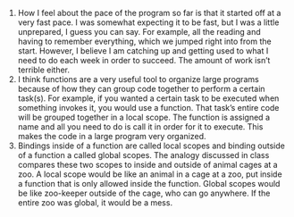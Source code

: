 1. How I feel about the pace of the program so far is that it started off at a very fast pace. I was somewhat expecting it to be fast, but I was a little unprepared, I guess you can say. For example, all the reading and having to remember everything, which we jumped right into from the start. However, I believe I am catching up and getting used to what I need to do each week in order to succeed. The amount of work isn’t terrible either. 
2. I think functions are a very useful tool to organize large programs because of how they can group code together to perform a certain task(s). For example, if you wanted a certain task to be executed when something invokes it, you would use a function. That task’s entire code will be grouped together in a local scope. The function is assigned a name and all you need to do is call it in order for it to execute. This makes the code in a large program very organized.
3. Bindings inside of a function are called local scopes and binding outside of a function a called global scopes. The analogy discussed in class compares these two scopes to inside and outside of animal cages at a zoo. A local scope would be like an animal in a cage at a zoo, put inside a function that is only allowed inside the function. Global scopes would be like zoo-keeper outside of the cage, who can go anywhere. If the entire zoo was global, it would be a mess.
